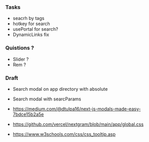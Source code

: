 ### Tasks

- seacrh by tags
- hotkey for search
- usePortal for search?
- DynamicLinks fix

### Quistions ?

- Slider ?
- Rem ?

### Draft

- Search modal on app directory with absolute
- Search modal with searcParams

- https://medium.com/@dtulpa16/next-js-modals-made-easy-7bdce15b2a5e
- https://github.com/vercel/nextgram/blob/main/app/global.css
- https://www.w3schools.com/css/css_tooltip.asp
